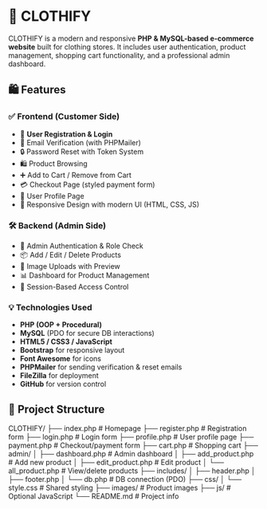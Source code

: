 # 👕 CLOTHIFY

CLOTHIFY is a modern and responsive **PHP & MySQL-based e-commerce website** built for clothing stores. It includes user authentication, product management, shopping cart functionality, and a professional admin dashboard.

## 🛍️ Features

### ✅ Frontend (Customer Side)
- 🧾 **User Registration & Login**
- 📧 Email Verification (with PHPMailer)
- 🔒 Password Reset with Token System
- 🛍️ Product Browsing
- ➕ Add to Cart / Remove from Cart
- 💳 Checkout Page (styled payment form)
- 👤 User Profile Page
- 🧱 Responsive Design with modern UI (HTML, CSS, JS)

### 🛠️ Backend (Admin Side)
- 🛂 Admin Authentication & Role Check
- 📦 Add / Edit / Delete Products
- 📁 Image Uploads with Preview
- 📊 Dashboard for Product Management
- 🔐 Session-Based Access Control

### 💡 Technologies Used
- **PHP (OOP + Procedural)**
- **MySQL** (PDO for secure DB interactions)
- **HTML5 / CSS3 / JavaScript**
- **Bootstrap** for responsive layout
- **Font Awesome** for icons
- **PHPMailer** for sending verification & reset emails
- **FileZilla** for deployment
- **GitHub** for version control

## 📂 Project Structure

CLOTHIFY/
├── index.php               # Homepage
├── register.php            # Registration form
├── login.php               # Login form
├── profile.php             # User profile page
├── payment.php             # Checkout/payment form
├── cart.php                # Shopping cart
├── admin/
│   ├── dashboard.php       # Admin dashboard
│   ├── add_product.php     # Add new product
│   ├── edit_product.php    # Edit product
│   └── all_product.php     # View/delete products
├── includes/
│   ├── header.php
│   ├── footer.php
│   └── db.php              # DB connection (PDO)
├── css/
│   └── style.css           # Shared styling
├── images/                 # Product images
├── js/                     # Optional JavaScript
└── README.md               # Project info
